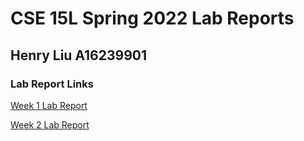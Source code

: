 # CSE 15L Spring 2022 Lab Reports

## Henry Liu A16239901

### Lab Report Links

[Week 1 Lab Report]()

[Week 2 Lab Report]()
